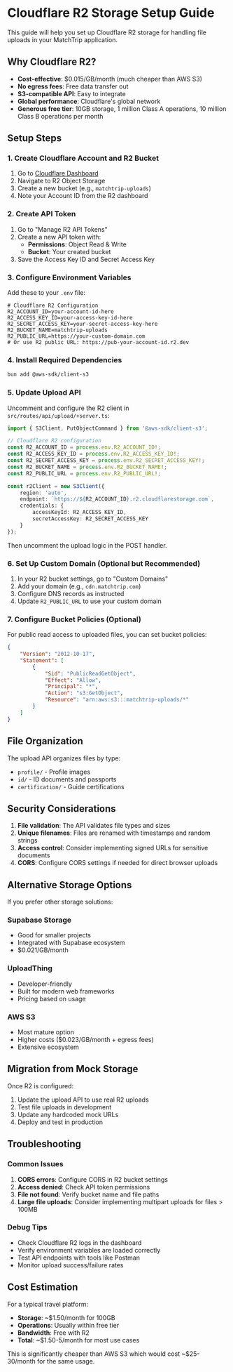 # Cloudflare R2 Storage Setup Guide

This guide will help you set up Cloudflare R2 storage for handling file uploads in your MatchTrip application.

## Why Cloudflare R2?

- **Cost-effective**: $0.015/GB/month (much cheaper than AWS S3)
- **No egress fees**: Free data transfer out
- **S3-compatible API**: Easy to integrate
- **Global performance**: Cloudflare's global network
- **Generous free tier**: 10GB storage, 1 million Class A operations, 10 million Class B operations per month

## Setup Steps

### 1. Create Cloudflare Account and R2 Bucket

1. Go to [Cloudflare Dashboard](https://dash.cloudflare.com/)
2. Navigate to R2 Object Storage
3. Create a new bucket (e.g., `matchtrip-uploads`)
4. Note your Account ID from the R2 dashboard

### 2. Create API Token

1. Go to "Manage R2 API Tokens"
2. Create a new API token with:
   - **Permissions**: Object Read & Write
   - **Bucket**: Your created bucket
3. Save the Access Key ID and Secret Access Key

### 3. Configure Environment Variables

Add these to your `.env` file:

```env
# Cloudflare R2 Configuration
R2_ACCOUNT_ID=your-account-id-here
R2_ACCESS_KEY_ID=your-access-key-id-here
R2_SECRET_ACCESS_KEY=your-secret-access-key-here
R2_BUCKET_NAME=matchtrip-uploads
R2_PUBLIC_URL=https://your-custom-domain.com
# Or use R2 public URL: https://pub-your-account-id.r2.dev
```

### 4. Install Required Dependencies

```bash
bun add @aws-sdk/client-s3
```

### 5. Update Upload API

Uncomment and configure the R2 client in `src/routes/api/upload/+server.ts`:

```typescript
import { S3Client, PutObjectCommand } from '@aws-sdk/client-s3';

// Cloudflare R2 configuration
const R2_ACCOUNT_ID = process.env.R2_ACCOUNT_ID!;
const R2_ACCESS_KEY_ID = process.env.R2_ACCESS_KEY_ID!;
const R2_SECRET_ACCESS_KEY = process.env.R2_SECRET_ACCESS_KEY!;
const R2_BUCKET_NAME = process.env.R2_BUCKET_NAME!;
const R2_PUBLIC_URL = process.env.R2_PUBLIC_URL!;

const r2Client = new S3Client({
	region: 'auto',
	endpoint: `https://${R2_ACCOUNT_ID}.r2.cloudflarestorage.com`,
	credentials: {
		accessKeyId: R2_ACCESS_KEY_ID,
		secretAccessKey: R2_SECRET_ACCESS_KEY
	}
});
```

Then uncomment the upload logic in the POST handler.

### 6. Set Up Custom Domain (Optional but Recommended)

1. In your R2 bucket settings, go to "Custom Domains"
2. Add your domain (e.g., `cdn.matchtrip.com`)
3. Configure DNS records as instructed
4. Update `R2_PUBLIC_URL` to use your custom domain

### 7. Configure Bucket Policies (Optional)

For public read access to uploaded files, you can set bucket policies:

```json
{
	"Version": "2012-10-17",
	"Statement": [
		{
			"Sid": "PublicReadGetObject",
			"Effect": "Allow",
			"Principal": "*",
			"Action": "s3:GetObject",
			"Resource": "arn:aws:s3:::matchtrip-uploads/*"
		}
	]
}
```

## File Organization

The upload API organizes files by type:

- `profile/` - Profile images
- `id/` - ID documents and passports
- `certification/` - Guide certifications

## Security Considerations

1. **File validation**: The API validates file types and sizes
2. **Unique filenames**: Files are renamed with timestamps and random strings
3. **Access control**: Consider implementing signed URLs for sensitive documents
4. **CORS**: Configure CORS settings if needed for direct browser uploads

## Alternative Storage Options

If you prefer other storage solutions:

### Supabase Storage

- Good for smaller projects
- Integrated with Supabase ecosystem
- $0.021/GB/month

### UploadThing

- Developer-friendly
- Built for modern web frameworks
- Pricing based on usage

### AWS S3

- Most mature option
- Higher costs ($0.023/GB/month + egress fees)
- Extensive ecosystem

## Migration from Mock Storage

Once R2 is configured:

1. Update the upload API to use real R2 uploads
2. Test file uploads in development
3. Update any hardcoded mock URLs
4. Deploy and test in production

## Troubleshooting

### Common Issues

1. **CORS errors**: Configure CORS in R2 bucket settings
2. **Access denied**: Check API token permissions
3. **File not found**: Verify bucket name and file paths
4. **Large file uploads**: Consider implementing multipart uploads for files > 100MB

### Debug Tips

- Check Cloudflare R2 logs in the dashboard
- Verify environment variables are loaded correctly
- Test API endpoints with tools like Postman
- Monitor upload success/failure rates

## Cost Estimation

For a typical travel platform:

- **Storage**: ~$1.50/month for 100GB
- **Operations**: Usually within free tier
- **Bandwidth**: Free with R2
- **Total**: ~$1.50-5/month for most use cases

This is significantly cheaper than AWS S3 which would cost ~$25-30/month for the same usage.
